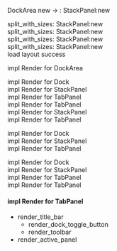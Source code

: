 
DockArea new -> : StackPanel:new

split_with_sizes: StackPanel:new  
split_with_sizes: StackPanel:new  
split_with_sizes: StackPanel:new  
split_with_sizes: StackPanel:new  
load layout success


impl Render for DockArea

impl Render for Dock   
impl Render for StackPanel   
impl Render for TabPanel   
impl Render for TabPanel   
impl Render for StackPanel   
impl Render for TabPanel   

impl Render for Dock   
impl Render for StackPanel  
impl Render for TabPanel

impl Render for Dock   
impl Render for StackPanel   
impl Render for TabPanel  
impl Render for TabPanel

#### impl Render for TabPanel

- render_title_bar
  - render_dock_toggle_button
  - render_toolbar
- render_active_panel
